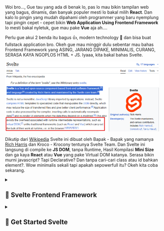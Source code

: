 Woi bro..., Gue tau yang ada di benak lo, pas lo mau bikin tampilan web yang bagus, dinamis, dan banyak populer mesti lo bakal milih **React**. Dan kalo lo pingin yang mudah dipahami oleh programmer yang baru nyemplung tapi pingin cepet - cepet bikin **Web Application Using Frontend Framework** lo mesti bakal nyletuk, gue mau pake **Vue** aja ah....

Perlu gue akui 2 benda itu bagus 👍, modern technology 🤖 dan bisa buat fullstack application bro. Okeh gue mau minggir dulu sebentar mau bahas Frontend Framework yang ASING, JARANG DIPAKE, MINIMALIS, CURANG, SERASA KAYA NGOPLOS HTML + JS. Iyaaa, kita bakal bahas Svelte.

<img class="img-fluid" alt="image" src="https://raw.githubusercontent.com/feri-irawansyah/docs/refs/heads/main/get-started-svelte/public/svelte-wiki-1.png" />

Dikutip dari <a href="https://en.wikipedia.org/wiki/Svelte" target="_blank">Wikipedia</a> Svelte ini dibuat oleh Bapak - Bapak yang namanya <a href="https://x.com/rich_harris" target="_blank">Rich Harris</a> dan Kroco - Krocony tentunya Svelte Team. Dan Svelte ini langsung di compile ke **JS DOM**, tanpa Runtime, Hasil Kompilasi **Mini Size** dan ga kaya **React** atau **Vue** yang pake Virtual DOM katanya. Serasa bikin murni javascript? Tapi Declarative? Dan tanpa cari-cari class atau id bahkan element?. Wow minimalis sekali tapi apakah sepowerfull itu? Okeh kita coba sekarang.

<details>
<summary><h2>📌 Svelte Frontend Framework</h2></summary>
### Kenapa Butuh Framework
	
Tapi nih kita udah jauh - jauh pake React, Vuew, Angular, Svelte tapi buat apa si framework? Bikin aplikasi web pake HTML, CSS, JS juga udah bisa dan bagus. Kalo Lo sendiri bukan tim bebas itu terserah Lo bro tapi kalo Lo kerja tim gimana? Mesti bakal ada beberapa kekurangan misal:
	
- Code Javascript hanya Lo yang tau. Tim Lo belum tentu tau
- Tiap orang beda - beda nulis code bahkan arsitektur.
- Tidak ada aturan dalam gaya penulisan code

Nah dengan adanya Framework tim Lo bakal terorganisir bro ada aturan tertentu dalam membuat code dan aturannya sudah dibuatkan oleh si pembuat Frameworknya dan udh menjadi standarisasi di dunia.

### Dokumentasi Svelte

Pertama Lo coba ketikan di mesin pencarian lo `Svelte` atau pergi aja ke alamat <a href="https://svelte.dev" target="_blank">https://svelte.dev</a> lalu ke pergi ke <a href="https://svelte.dev/docs/svelte/overview" target="_blank">docs Svelte</a>. Atau silahkan coba - coba main disitu, asal jangan tersesat dijalan Pidana, Kejahatan dan Korupsi. 

<img class="img-fluid" alt="image" src="https://raw.githubusercontent.com/feri-irawansyah/docs/refs/heads/main/get-started-svelte/public/docs-svelte.png" />

Nah setalah masuk ke webnya dan Lo pencet yang Svelte bukan Sveltekit ya, nanti gue bakal buatin terpisah untuk Sveltekit. Pas lu masuk langsung di sugihkan dengan code

```html
<script>
	function greet() {
		alert('Welcome to Svelte!');
	}
</script>

<button onclick={greet}>click me</button>

<style>
	button {
		font-size: 2em;
	}
</style>
```
Nah apa itu, baru masuk langsung dapet bahasa Alien👽. Tenang bro, itu cuma overview doang kurang lebih codenya seperti itu, script, style, dan html di oplos jadi satu kaya Vue? Iyes bro betul svelte ini arsitekturnya mirip Vue JS ga perlu class component, functional component, atau ya semacam itulah. Jadi semua file dengan extention gampangnya format lah nyebutnya `.svelte` itu adalah component.

</details>

<details>
<summary><h2>📌 Get Started Svelte</h2></summary>

Sebelum Lo mulai membuat Svete Project, Lo perlu beberapa hal yang harus dipenuhi dulu
### Pre Requisites
- Pemahaman tentang Fundamental Javascript
- <a href="https://nodejs.org/" target="_blank" rel="">NodeJS </a> (npm, yarn, deno, bun, pnpm)
- VS Code (bisa cod eeditor lain)
- Pemahaman fundamental Vite

### Vite & Svelte

Untuk membuat Svelte project kita akan menggunakan <a href="https://vite.dev/" target="_blank" rel="">Vite</a> sebagai module bundlernya.
</details>

